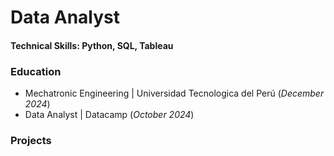 # Data Analyst
#### Technical Skills: Python, SQL, Tableau

### Education
- Mechatronic Engineering | Universidad Tecnologica del Perú (_December 2024_)
- Data Analyst | Datacamp (_October 2024_)

### Projects    
